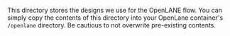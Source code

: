 This directory stores the designs we use for the OpenLANE flow. 
You can simply copy the contents of this directory into your OpenLane container's `/openlane` directory.
Be cautious to not overwrite pre-existing contents.
